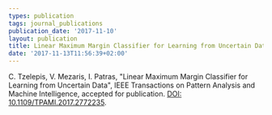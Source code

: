 ```yaml
---
types: publication
tags: journal_publications
publication_date: '2017-11-10'
layout: publication
title: Linear Maximum Margin Classifier for Learning from Uncertain Data
date: '2017-11-13T11:56:39+02:00'
---
```

<p>C. Tzelepis, V. Mezaris, I. Patras, "Linear Maximum Margin Classifier for Learning from Uncertain Data", IEEE Transactions on Pattern Analysis and Machine Intelligence, accepted for publication. <a href="https://doi.org/10.1109/TPAMI.2017.2772235">DOI: 10.1109/TPAMI.2017.2772235</a>.</p>
